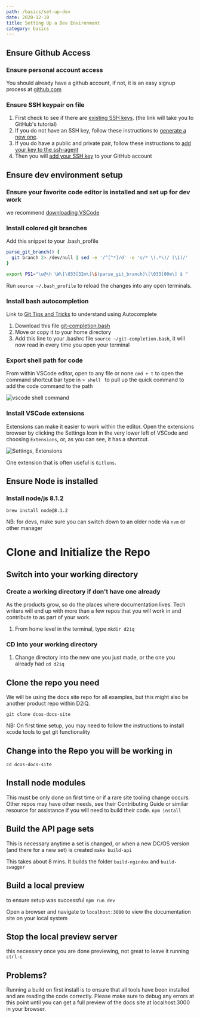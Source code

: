 ```yaml
---
path: /basics/set-up-dev
date: 2020-12-10
title: Setting Up a Dev Environment
category: basics
---
```


## Ensure Github Access

### Ensure personal account access

You should already have a github account, if not, it is an easy signup process at [github.com](https://github.com)

### Ensure SSH keypair on file

1. First check to see if there are [existing SSH keys](https://help.github.com/en/enterprise/2.15/user/articles/checking-for-existing-ssh-keys). (the link will take you to GitHub's tutorial)
1. If you do not have an SSH key, follow these instructions to [generate a new one](https://help.github.com/en/enterprise/2.15/user/articles/generating-a-new-ssh-key-and-adding-it-to-the-ssh-agent).
1. If you do have a public and private pair, follow these instructions to [add your key to the ssh-agent](https://help.github.com/en/enterprise/2.15/user/articles/generating-a-new-ssh-key-and-adding-it-to-the-ssh-agent#adding-your-ssh-key-to-the-ssh-agent)
1. Then you will [add your SSH key](https://help.github.com/en/enterprise/2.15/user/articles/adding-a-new-ssh-key-to-your-github-account) to your GitHub account

## Ensure dev environment setup

### Ensure your favorite code editor is installed and set up for dev work

we recommend [downloading VSCode](https://code.visualstudio.com/)

### Install colored git branches

Add this snippet to your .bash_profile

```bash
parse_git_branch() {
  git branch 2> /dev/null | sed -e '/^[^*]/d' -e 's/* \(.*\)/ (\1)/'
}

export PS1="\u@\h \W\[\033[32m\]\$(parse_git_branch)\[\033[00m\] $ "
```

Run `source ~/.bash_profile` to reload the changes into any open terminals.

### Install bash autocompletion

Link to [Git Tips and Tricks](https://git-scm.com/book/en/v1/Git-Basics-Tips-and-Tricks) to understand using Autocomplete

1. Download this file [git-completion.bash](https://github.com/git/git/blob/master/contrib/completion/git-completion.bash)
2. Move or copy it to your home directory
3. Add this line to your .bashrc file `source ~/git-completion.bash`, it will now read in every time you open your terminal

### Export shell path for code

From within VSCode editor, open to any file or none
`cmd + t` to open the command shortcut bar
type in `> shell ` to pull up the quick command to add the code command to the path

![vscode shell command](https://i.imgur.com/WQFB4tk.png)

### Install VSCode extensions

Extensions can make it easier to work within the editor. Open the extensions browser by clicking the Settings Icon in the very lower left of VSCode and choosing `Extensions`, or, as you can see, it has a shortcut.

![Settings, Extensions](https://i.imgur.com/0XkNShr.png)

One extension that is often useful is `Gitlens`.

## Ensure Node is installed

### Install node/js 8.1.2

`brew install node@8.1.2`

NB: for devs, make sure you can switch down to an older node via `nvm` or other manager

# Clone and Initialize the Repo

## Switch into your working directory

### Create a working directory if don't have one already

As the products grow, so do the places where documentation lives. Tech writers will end up with more than a few repos that you will work in and contribute to as part of your work.

1. From home level in the terminal, type `mkdir d2iq`

### CD into your working directory

1. Change directory into the new one you just made, or the one you already had
   `cd d2iq`

## Clone the repo you need

We will be using the docs site repo for all examples, but this might also be another product repo within D2iQ.

`git clone dcos-docs-site`

NB: On first time setup, you may need to follow the instructions to install xcode tools to get git functionality

## Change into the Repo you will be working in

`cd dcos-docs-site`

## Install node modules

This must be only done on first time or if a rare site tooling change occurs. Other repos may have other needs, see their Contributing Guide or similar resource for assistance if you will need to build their code.
`npm install`

## Build the API page sets

This is necessary anytime a set is changed, or when a new DC/OS version (and there for a new set) is created
`make build-api`

This takes about 8 mins. It builds the folder `build-ngindox` and `build-swagger`

## Build a local preview

to ensure setup was successful
`npm run dev`

Open a browser and navigate to `localhost:3000` to view the documentation site on your local system

## Stop the local preview server

this necessary once you are done previewing, not great to leave it running
`ctrl-c`

## Problems?

Running a build on first install is to ensure that all tools have been installed and are reading the code correctly. Please make sure to debug any errors at this point until you can get a full preview of the docs site at localhost:3000 in your browser.
